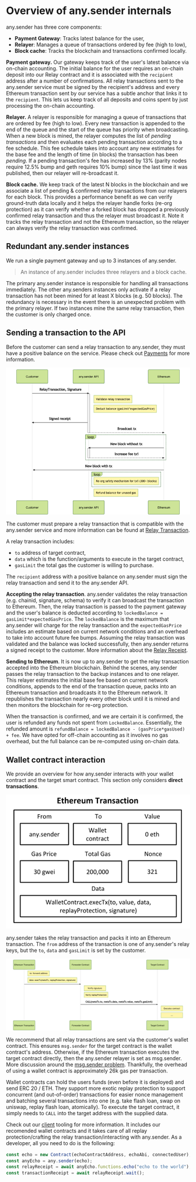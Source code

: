 # Overview of any.sender internals

any.sender has three core components:

- **Payment Gateway**: Tracks latest balance for the user,
- **Relayer**: Manages a queue of transactions ordered by fee (high to low),
- **Block cache**: Tracks the blockchain and transactions confirmed locally.

**Payment gateway.** Our gateway keeps track of the user's latest balance via on-chain accounting. The initial balance for the user requires an on-chain deposit into our Relay contract and it is associated with the `recipient` address after a number of confirmations. All relay transactions sent to the any.sender service must be signed by the recipient's address and every Ethereum transaction sent by our service has a subtle anchor that links it to the `recipient`. This lets us keep track of all deposits and coins spent by just processing the on-chain accounting.

**Relayer.** A relayer is responsible for managing a queue of transactions that are ordered by fee (high to low). Every new transaction is appended to the end of the queue and the start of the queue has priority when broadcasting. When a new block is mined, the relayer computes the list of _pending transactions_ and then evaluates each pending transaction according to a fee schedule. This fee schedule takes into account any new estimates for the base fee and the length of time (in blocks) the transaction has been _pending_. If a pending transaction's fee has increased by 13% (parity nodes require 12.5% bump and geth requires 10% bump) since the last time it was published, then our relayer will re-broadcast it.

**Block cache.** We keep track of the latest N blocks in the blockchain and we associate a list of pending & confirmed relay transactions from our relayers for each block. This provides a performance benefit as we can verify ground-truth data locally and it helps the relayer handle forks (re-org protection) as it can verify whether a forked block has dropped a previously confirmed relay transaction and thus the relayer must broadcast it. Note it tracks the relay transaction and not the Ethereum transaction, so the relayer can always verify the relay transaction was confirmed.

## Redundant any.sender instances

We run a single payment gateway and up to 3 instances of any.sender.

> An instance of any.sender includes three relayers and a block cache.

The primary any.sender instance is responsible for handling all transactions immediately. The other any.senders instances only activate if a relay transaction has not been mined for at least X blocks (e.g. 50 blocks). The redundancy is necessary in the event there is an unexpected problem with the primary relayer. If two instances mine the same relay transaction, then the customer is only charged once.

## Sending a transaction to the API

Before the customer can send a relay transaction to any.sender, they must have a positive balance on the service. Please check out [Payments](payments.md) for more information.

<p align="center">
  <img src="img/api.png">
</p>

The customer must prepare a relay transaction that is compatible with the any.sender service and more information can be found at [Relay Transaction](relayTransaction.md).

A relay transaction includes:

- `to` address of target contract,
- `data` which is the function/arguments to execute in the target contract,
- `gasLimit` the total gas the customer is willing to purchase.

The `recipient` address with a positive balance on any.sender must sign the relay transaction and send it to the any.sender API.

**Accepting the relay transaction**. any.sender validates the relay transaction (e.g. chainid, signature, schema) to verify it can broadcast the transaction to Ethereum.
Then, the relay transaction is passed to the payment gateway and the user's balance is deducted according to `lockedBalance = gasLimit*expectedGasPrice`.
The `lockedBalance` is the maximum that any.sender will charge for the relay transaction and the `expectedGasPrice` includes an estimate based on current network conditions and an overhead to take into account future fee bumps.
Assuming the relay transaction was validated and the balance was locked successfully, then any.sender returns a signed receipt to the customer. More information about the [Relay Receipt](relayReceipt.md).

**Sending to Ethereum**.
It is now up to any.sender to get the relay transaction accepted into the Ethereum blockchain. Behind the scenes, any.sender passes the relay transaction to the backup instances and to one relayer. This relayer estimates the initial base fee based on current network conditions, appends to the end of the transaction queue, packs into an Ethereum transaction and broadcasts it to the Ethereum network. It republishes the transaction nearly every other block until it is mined and then monitors the blockchain for re-org protection.

When the transaction is confirmed, and we are certain it is confirmed, the user is refunded any funds not spent from `LockedBalance`. Essentially, the refunded amount is `refundBalance = lockedBalance - (gasPrice*gasUsed) + fee`. We have opted for off-chain accounting as it involves no gas overhead, but the full balance can be re-computed using on-chain data.

## Wallet contract interaction

We provide an overview for how any.sender interacts with your wallet contract and the target smart contract. This section only considers **direct transactions**.

<p align="center">
  <img src="img/ethtx.png">
</p>

any.sender takes the relay transaction and packs it into an Ethereum transaction. The `from` address of the transaction is one of any.sender's relay keys, but the `to`, `data` and `gasLimit` is set by the customer.

<p align="center">
  <img src="img/blockchain.png">
</p>

We recommend that all relay transactions are sent via the customer's wallet contract. This ensures `msg.sender` for the target contract is the wallet contract's address. Otherwise, if the Ethereum transaction executes the target contract directly, then the any.sender relayer is set as msg.sender. More discussion around the [msg.sender problem](https://ethresear.ch/t/native-meta-transaction-proposal-roundup/7525). Thankfully, the overhead of using a wallet contract is approximately 26k gas per transaction.

Wallet contracts can hold the users funds (even before it is deployed) and send ERC 20 / ETH. They support more exotic replay protection to support concurrent (and out-of-order) transactions for easier nonce management and batching several transactions into one (e.g. take flash loan, swap on uniswap, replay flash loan, atomically). To execute the target contract, it simply needs to `CALL` into the target address with the supplied data.

Check out our [client](./client) tooling for more information. It includes our recomended wallet contracts and it takes care of all replay protection/crafting the relay transaction/interacting with any.sender. As a developer, all you need to do is the following:

```js
const echo = new Contract(echoContractAddress, echoAbi, connectedUser);
const anyEcho = any.sender(echo);
const relayReceipt = await anyEcho.functions.echo("echo to the world");
const transactionReceipt = await relayReceipt.wait();
```
